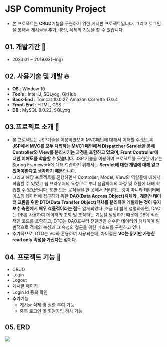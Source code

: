 # JSP Community Project
* 본 프로젝트는 **CRUD**기능을 구현하기 위한 게시판 프로젝트입니다. 그리고 로그인을 통해서 게시글을 추가, 갱신, 삭제의 기능을 할 수 있습니다.

## 01. 개발기간 :calendar: 
* 2023.01 ~ 2019.02(~ing)
## 02. 사용기술 및 개발 🔥
* **OS** : Window 10
* **Tools** : IntelliJ, SQLyog, GitHub
* **Back-End** : Tomcat 10.0.27, Amazon Corretto 17.0.4
* **Front-End** : HTML, CSS
* **DB** : MySQL 8.0.22, SQLyog

## 03.프로젝트 소개 📝
 * 본 프로젝트는 JSP기술을 이용하였으며 MVC패턴에 대해서 이해할 수 있도록 **JSP에서 MVC를 모두 처리하는 MVC1 패턴에서 Dispatcher Servlet을 통해 
 Controller와 View를 분리시키는 과정을 포함하고 있으며, Front Controller에 대한 이해도를 학습할 수 있습니다.** JSP 기술을 이용하여 프로젝트를 구현한 이유는 Spring Framework에 대해 학습하기 위해서는
 **Servlet에 대한 개념에 대해 알고 있어야한다고 생각하기 때문**입니다. <br>
 * 그리고 해당 프로젝트를 진행하면서 Controller, Model, View의 역할들에 대해서 학습할 수 있었고 웹 브라우저의 요청으로
 부터 응답까지의 과정 및 흐름에 대해 학습할 수 있었습니다. 또한 모든 로직들을 한 곳에서 처리하는 것이 아니라 데이터베이스의 데이터에 접근하기
 위한 **DAO(Data Access Object)객체와 , 계층간 데이터 교환을 위한 DTO(Data Transfer Object)객체를 분리하여 개발하는 것이 유지보수 측면에서 매우 효율적이라는 점**도 알게되었다. 
 조금 더 쉽게 설명하자면, DAO는 DB를 사용하여 데이터의 조회 및 조작하는 기능을 담당하기 때문에 DB에 직접적인 코드를 포함하고, DTO는 DAO로부터 전달받은 순수한 데이터의 객체이며
 일반적으로 객체의 속성과 그 속성의 접근을 위한 메소드를 구현하고 있다. <br>
 * 추가적으로, DTO는 VO와 혼용하여 사용되는데, 차이점은 **VO는 읽기만 가능한 read only 속성을 가진다는 점**이다.
 
## 04. 프로젝트 기능 👏
* CRUD
* Login
* Logout
* 게시글 페이징
* Login Id 중복 확인
* 추가기능
  * 게시글 삭제 및 권한 부여 기능
  * 중복 로그인 및 회원가입 검사  기능

## 05. ERD
 <img src="https://user-images.githubusercontent.com/85385921/216825133-34fc3612-1795-4acb-aef3-6b76facb0dc4.PNG"/>
